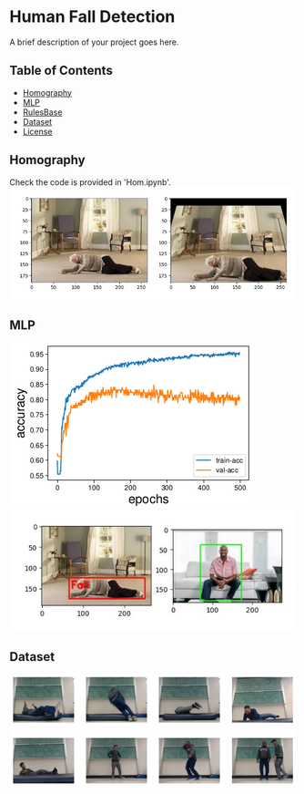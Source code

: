 # Human Fall Detection

A brief description of your project goes here.

## Table of Contents

- [Homography](#Homography)
- [MLP](#MLP)
- [RulesBase](#RulesBase)
- [Dataset](#Dataset)
- [License](#license)

## Homography
Check the code is provided in 'Hom.ipynb'.
![Alt Text](hom-out.jpg)

## MLP
![Alt Text](mlp-loss.png)
![Alt Text](mlp-out.jpg)

## Dataset
![Alt Text](Dataset/samples.png)
